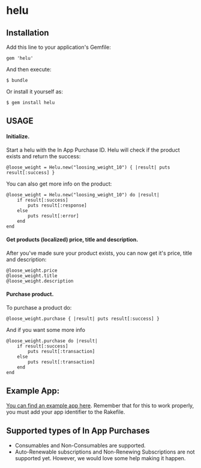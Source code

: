 # helu

## Installation

Add this line to your application's Gemfile:

    gem 'helu'

And then execute:

    $ bundle

Or install it yourself as:

    $ gem install helu

## USAGE

#### Initialize.

Start a helu with the In App Purchase ID. Helu will check if the product exists and return the success:

    @loose_weight = Helu.new("loosing_weight_10") { |result| puts result[:success] }

You can also get more info on the product:

	@loose_weight = Helu.new("loosing_weight_10") do |result| 
		if result[:success]
			puts result[:response]
		else
			puts result[:error]
		end
	end

#### Get products (localized) price, title and description.

After you've made sure your product exists, you can now get it's price, title and description:

	@loose_weight.price
	@loose_weight.title
	@loose_weight.description

#### Purchase product.

To purchase a product do:

	@loose_weight.purchase { |result| puts result[:success] }

And if you want some more info

	@loose_weight.purchase do |result|
		if result[:success]
			puts result[:transaction]
		else
			puts result[:transaction]
		end
	end

## Example App: 

[You can find an example app here](https://github.com/ivanacostarubio/helu-example). Remember that for this to work properly, you must add your app identifier to the Rakefile.
    
    
## Supported types of In App Purchases

+ Consumables and Non-Consumables are supported. 
+ Auto-Renewable subscriptions and Non-Renewing Subscriptions are not supported yet. However, we would love some help making it happen. 
